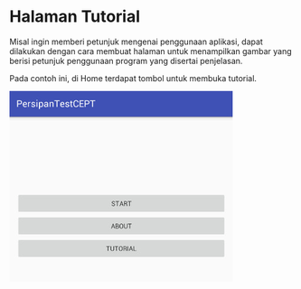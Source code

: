 # Halaman Tutorial

Misal ingin memberi petunjuk mengenai penggunaan aplikasi, dapat dilakukan dengan cara membuat halaman untuk menampilkan gambar yang berisi petunjuk penggunaan program yang disertai penjelasan.

Pada contoh ini, di Home terdapat tombol untuk membuka tutorial.

![home](https://github.com/ardhiesta/ToeflLikeApp/blob/master/manual_docs/img/home.jpg)
